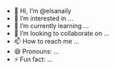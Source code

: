 - 👋 Hi, I’m @elsanaily
- 👀 I’m interested in ...
- 🌱 I’m currently learning ...
- 💞️ I’m looking to collaborate on ...
- 📫 How to reach me ...
- 😄 Pronouns: ...
- ⚡ Fun fact: ...

<!---
elsanaily/elsanaily is a ✨ special ✨ repository because its `README.md` (this file) appears on your GitHub profile.
You can click the Preview link to take a look at your changes.
--->
